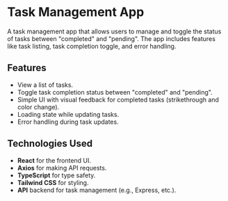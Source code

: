 # Task Management App

A task management app that allows users to manage and toggle the status of tasks between "completed" and "pending". The app includes features like task listing, task completion toggle, and error handling.

## Features

- View a list of tasks.
- Toggle task completion status between "completed" and "pending".
- Simple UI with visual feedback for completed tasks (strikethrough and color change).
- Loading state while updating tasks.
- Error handling during task updates.

## Technologies Used

- **React** for the frontend UI.
- **Axios** for making API requests.
- **TypeScript** for type safety.
- **Tailwind CSS** for styling.
- **API** backend for task management (e.g., Express, etc.).
